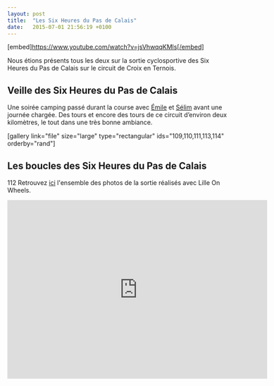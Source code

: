 ```yaml
---
layout: post
title:  "Les Six Heures du Pas de Calais"
date:   2015-07-01 21:56:19 +0100
---
```

[embed]https://www.youtube.com/watch?v=jsVhwqqKMls[/embed]

Nous étions présents tous les deux sur la sortie cyclosportive des Six Heures du Pas de Calais sur le circuit de Croix en Ternois.
## Veille des Six Heures du Pas de Calais
Une soirée camping passé durant la course avec <a href="http://runinlille.fr">Émile</a> et <a href="http://selimaklil.fr">Sélim</a> avant une journée chargée. Des tours et encore des tours de ce circuit d’environ deux kilomètres, le tout dans une très bonne ambiance.

[gallery link="file" size="large" type="rectangular" ids="109,110,111,113,114" orderby="rand"]
## Les boucles des Six Heures du Pas de Calais

112
Retrouvez <a href="http://adobe.ly/1JxRlxR">ici</a> l'ensemble des photos de la sortie réalisés avec Lille On Wheels.

<center><iframe src="https://www.strava.com/activities/300645758/embed/d1a51cea1ce86be2b91a741998d953ed2318eb12" width="590" height="405" frameborder="0" scrolling="no" data-mce-fragment="1"></iframe></center><center></center>